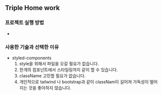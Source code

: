 ## Triple Home work

> 
### 프로젝트 실행 방법
- 
### 사용한 기술과 선택한 이유
- styled-components
  1. style을 위해서 파일을 오갈 필요가 없습니다.
  2. 한개의 컴포넌트에서 스타일링까지 같이 할 수 있습니다. 
  3. className 고민할 필요가 없습니다. 
  4. 개인적으로 tailwind 나 bootstrap과 같이 classNam이 길어져 가독성이 떨어지는 것을 좋아하지 않습니다.
